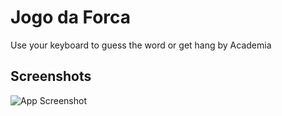 # Jogo da Forca
Use your keyboard to guess the word or get hang by Academia

## Screenshots

![App Screenshot](https://imgur.com/nYT6pXG.png)
